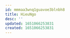 ```yaml
---
id: mmmaa3wnq1guavoe3blnbh8
title: HieuNgo
desc: ''
updated: 1651066253831
created: 1651066253831
---
```


